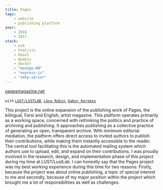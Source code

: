 ```yaml
---
title: Pages
tags:
    - website
    - publishing platform
year:
    - 2016
    - 2017
stack:
    - es6
    - html/css
    - React
    - Nodejs
    - docker
    - "monogo-DB"
    - "express-js"
    - "smtp-server"
---
```

[pagesmagazine.net](https://pagesmagazine.net)

`with` [`LUST/LUSTLAB`](https://lust.nl), [`Léna Robin`](https://linkedin.com/in/lenarobin), [`Gabor Kerekes`](https://krks.info/)

This project is the online expansion of the publishing work of Pages, the bilingual, Farsi and English, artist magazine. This platform operates primarily as a working space, concerned with rethinking the politics and practice of archiving and publishing. It approaches publishing as a collective practice of generating an open, transparent archive. With minimum editorial mediation, the platform offers direct access to invited authors to publish their contributions, while making them instantly accessible to the reader. The central tool facilitating this is the automated mailing system which authors use to upload, edit, and expand on their contributions.
I was proudly involved in the research, design, and implementation phase of this project during my time at LUST/LustLab. I can honestly say that the Pages project was my best working experience during this time for two reasons: Firstly, because the project was about online publishing, a topic of special interest to me and secondly, because of my major position within the project which brought me a lot of responsibilities as well as challenges.
